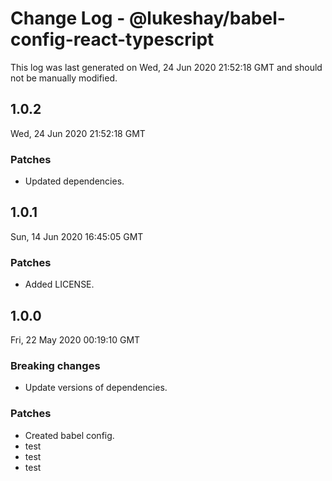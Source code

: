 # Change Log - @lukeshay/babel-config-react-typescript

This log was last generated on Wed, 24 Jun 2020 21:52:18 GMT and should not be manually modified.

## 1.0.2
Wed, 24 Jun 2020 21:52:18 GMT

### Patches

- Updated dependencies.

## 1.0.1
Sun, 14 Jun 2020 16:45:05 GMT

### Patches

- Added LICENSE.

## 1.0.0
Fri, 22 May 2020 00:19:10 GMT

### Breaking changes

- Update versions of dependencies.

### Patches

- Created babel config.
- test
- test
- test

